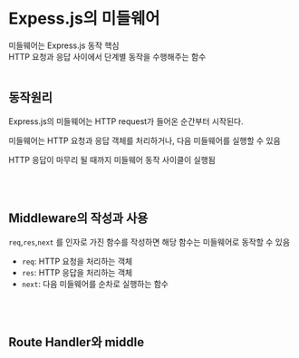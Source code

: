 # Expess.js의 미들웨어
미들웨어는 Express.js 동작 핵심<br>
HTTP 요청과 응답 사이에서 단계별 동작을 수행해주는 함수<br><br>

## 동작원리
Express.js의 미들웨어는 HTTP request가 들어온 순간부터 시작된다.<br>

미들웨어는 HTTP 요청과 응답 객체를 처리하거나, 다음 미들웨어를 실행할 수 있음<br>

HTTP 응답이 마무리 될 때까지 미들웨어 동작 사이클이 실행됨 

<br><br>

## Middleware의 작성과 사용
`req`,`res`,`next` 를 인자로 가진 함수를 작성하면 해당 함수는 미들웨어로 동작할 수 있음

- `req`: HTTP 요청을 처리하는 객체
- `res`: HTTP 응답을 처리하는 객체
- `next`: 다음 미들웨어를 순차로 실행하는 함수

<br>
<br>

## Route Handler와 middle
